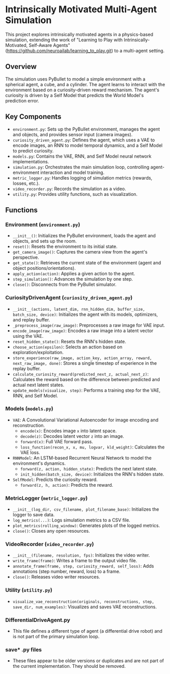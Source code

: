 
#   Intrinsically Motivated Multi-Agent Simulation

This project explores intrinsically motivated agents in a physics-based simulation, extending the work of "Learning to Play with Intrinsically-Motivated, Self-Aware Agents" (https://github.com/neuroailab/learning_to_play.git) to a multi-agent setting.

##   Overview

The simulation uses PyBullet to model a simple environment with a spherical agent, a cube, and a cylinder. The agent learns to interact with the environment based on a curiosity-driven reward mechanism.  The agent's curiosity is driven by a Self Model that predicts the World Model's prediction error.

##   Key Components

* `environment.py`:  Sets up the PyBullet environment, manages the agent and objects, and provides sensor input (camera images).
* `curiosity_driven_agent.py`:  Defines the agent, which uses a VAE to encode images, an RNN to model temporal dynamics, and a Self Model to predict curiosity.
* `models.py`: Contains the VAE, RNN, and Self Model neural network implementations.
* `simulation.py`:  Orchestrates the main simulation loop, controlling agent-environment interaction and model training.
* `metric_logger.py`:  Handles logging of simulation metrics (rewards, losses, etc.).
* `video_recorder.py`:  Records the simulation as a video.
* `utility.py`:  Provides utility functions, such as visualization.

##   Functions

###   Environment (`environment.py`)

* `__init__()`:  Initializes the PyBullet environment, loads the agent and objects, and sets up the room.
* `reset()`:  Resets the environment to its initial state.
* `get_camera_image()`:  Captures the camera view from the agent's perspective.
* `get_state()`:  Retrieves the current state of the environment (agent and object positions/orientations).
* `apply_action(action)`: Applies a given action to the agent.
* `step_simulation()`:  Advances the simulation by one step.
* `close()`:  Disconnects from the PyBullet simulator.

###   CuriosityDrivenAgent (`curiosity_driven_agent.py`)

* `__init__(actions, latent_dim, rnn_hidden_dim, buffer_size, batch_size, device)`:  Initializes the agent with its models, optimizers, and replay buffer.
* `_preprocess_image(raw_image)`:  Preprocesses a raw image for VAE input.
* `encode_image(raw_image)`:  Encodes a raw image into a latent vector using the VAE.
* `reset_hidden_state()`:  Resets the RNN's hidden state.
* `choose_action(epsilon)`:  Selects an action based on exploration/exploitation.
* `store_experience(raw_image, action_key, action_array, reward, next_raw_image, done)`:  Stores a single timestep of experience in the replay buffer.
* `calculate_curiosity_reward(predicted_next_z, actual_next_z)`: Calculates the reward based on the difference between predicted and actual next latent states.
* `update_models(visualize, step)`:  Performs a training step for the VAE, RNN, and Self Model.

###   Models (`models.py`)

* `VAE`:  A Convolutional Variational Autoencoder for image encoding and reconstruction.
    * `encode(x)`:  Encodes image `x` into latent space.
    * `decode(z)`:  Decodes latent vector `z` into an image.
    * `forward(x)`:  Full VAE forward pass.
    * `loss_function(recon_x, x, mu, logvar, kld_weight)`:  Calculates the VAE loss.
* `RNNModel`:  An LSTM-based Recurrent Neural Network to model the environment's dynamics.
    * `forward(z, action, hidden_state)`:  Predicts the next latent state.
    * `init_hidden(batch_size, device)`:  Initializes the RNN's hidden state.
* `SelfModel`:  Predicts the curiosity reward.
    * `forward(z, h, action)`:  Predicts the reward.

###   MetricLogger (`metric_logger.py`)

* `__init__(log_dir, csv_filename, plot_filename_base)`:  Initializes the logger to save data.
* `log_metrics(...)`:  Logs simulation metrics to a CSV file.
* `plot_metrics(rolling_window)`:  Generates plots of the logged metrics.
* `close()`:  Closes any open resources.

###   VideoRecorder (`video_recorder.py`)

* `__init__(filename, resolution, fps)`:  Initializes the video writer.
* `write_frame(frame)`:  Writes a frame to the output video file.
* `annotate_frame(frame, step, curiosity_reward, self_loss)`:  Adds annotations (step number, reward, loss) to a frame.
* `close()`:  Releases video writer resources.

###   Utility (`utility.py`)

* `visualize_vae_reconstruction(originals, reconstructions, step, save_dir, num_examples)`:  Visualizes and saves VAE reconstructions.

###   DifferentialDriveAgent.py

* This file defines a different type of agent (a differential drive robot) and is not part of the primary simulation loop.

###   save* .py files

* These files appear to be older versions or duplicates and are not part of the current implementation. They should be removed.